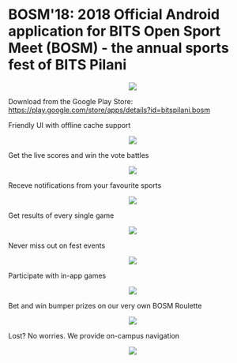 # BOSM'18: 2018 Official Android application for BITS Open Sport Meet (BOSM) - the annual sports fest of BITS Pilani
<p align="center">
  <img src="https://github.com/ayushjhaveri/BOSM/blob/master/app/src/main/res/drawable/BOSM.jpg">
</p>

Download from the Google Play Store: https://play.google.com/store/apps/details?id=bitspilani.bosm

Friendly UI with offline cache support
<p align="center">
  <img src="https://github.com/ayushjhaveri/BOSM/blob/master/app/src/main/res/drawable/BOSM1.jpg">
</p>

Get the live scores and win the vote battles
<p align="center">
  <img src="https://github.com/ayushjhaveri/BOSM/blob/master/app/src/main/res/drawable/BOSM2.jpg">
</p>

Receve notifications from your favourite sports
<p align="center">
  <img src="https://github.com/ayushjhaveri/BOSM/blob/master/app/src/main/res/drawable/BOSM3.jpg">
</p>

Get results of every single game
<p align="center">
  <img src="https://github.com/ayushjhaveri/BOSM/blob/master/app/src/main/res/drawable/BOSM4.jpg">
</p>

Never miss out on fest events
<p align="center">
  <img src="https://github.com/ayushjhaveri/BOSM/blob/master/app/src/main/res/drawable/BOSM5.jpg">
</p>

Participate with in-app games
<p align="center">
  <img src="https://github.com/ayushjhaveri/BOSM/blob/master/app/src/main/res/drawable/BOSM6.jpg">
</p>

Bet and win bumper prizes on our very own BOSM Roulette
<p align="center">
  <img src="https://github.com/ayushjhaveri/BOSM/blob/master/app/src/main/res/drawable/BOSM7.jpg">
</p>

Lost? No worries. We provide on-campus navigation
<p align="center">
  <img src="https://github.com/ayushjhaveri/BOSM/blob/master/app/src/main/res/drawable/BOSM8.jpg">
</p>
